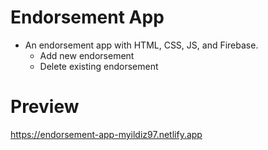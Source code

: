# Endorsement App
- An endorsement app with HTML, CSS, JS, and Firebase.
  - Add new endorsement
  - Delete existing endorsement
# Preview
https://endorsement-app-myildiz97.netlify.app

